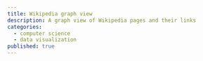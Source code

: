 ```yaml
---
title: Wikipedia graph view
description: A graph view of Wikipedia pages and their links
categories:
  - computer science
  - data visualization
published: true
---
```


<script>
  import Graph from './wikipedia-graph-view/Graph.svelte';
</script>

<Graph />
